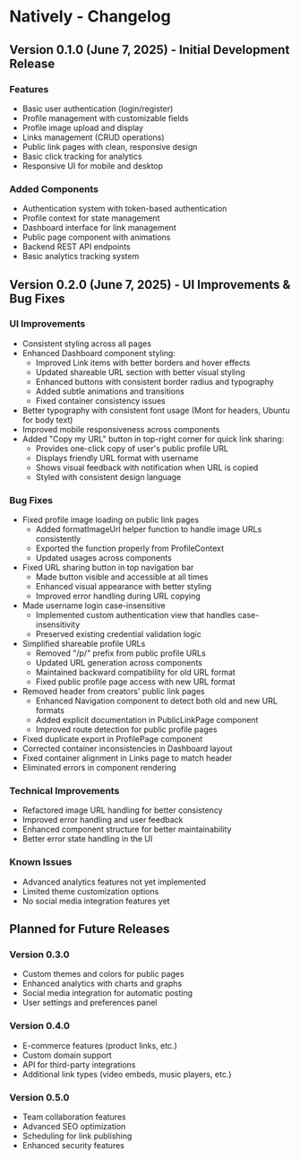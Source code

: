 # Natively - Changelog

## Version 0.1.0 (June 7, 2025) - Initial Development Release

### Features
- Basic user authentication (login/register)
- Profile management with customizable fields
- Profile image upload and display
- Links management (CRUD operations)
- Public link pages with clean, responsive design
- Basic click tracking for analytics
- Responsive UI for mobile and desktop

### Added Components
- Authentication system with token-based authentication
- Profile context for state management
- Dashboard interface for link management
- Public page component with animations
- Backend REST API endpoints
- Basic analytics tracking system

## Version 0.2.0 (June 7, 2025) - UI Improvements & Bug Fixes

### UI Improvements
- Consistent styling across all pages
- Enhanced Dashboard component styling:
  - Improved Link items with better borders and hover effects
  - Updated shareable URL section with better visual styling
  - Enhanced buttons with consistent border radius and typography
  - Added subtle animations and transitions
  - Fixed container consistency issues
- Better typography with consistent font usage (Mont for headers, Ubuntu for body text)
- Improved mobile responsiveness across components
- Added "Copy my URL" button in top-right corner for quick link sharing:
  - Provides one-click copy of user's public profile URL
  - Displays friendly URL format with username
  - Shows visual feedback with notification when URL is copied
  - Styled with consistent design language

### Bug Fixes
- Fixed profile image loading on public link pages
  - Added formatImageUrl helper function to handle image URLs consistently
  - Exported the function properly from ProfileContext
  - Updated usages across components
- Fixed URL sharing button in top navigation bar
  - Made button visible and accessible at all times
  - Enhanced visual appearance with better styling
  - Improved error handling during URL copying
- Made username login case-insensitive
  - Implemented custom authentication view that handles case-insensitivity
  - Preserved existing credential validation logic
- Simplified shareable profile URLs
  - Removed "/p/" prefix from public profile URLs
  - Updated URL generation across components
  - Maintained backward compatibility for old URL format
  - Fixed public profile page access with new URL format
- Removed header from creators' public link pages
  - Enhanced Navigation component to detect both old and new URL formats
  - Added explicit documentation in PublicLinkPage component
  - Improved route detection for public profile pages
- Fixed duplicate export in ProfilePage component
- Corrected container inconsistencies in Dashboard layout
- Fixed container alignment in Links page to match header
- Eliminated errors in component rendering

### Technical Improvements
- Refactored image URL handling for better consistency
- Improved error handling and user feedback
- Enhanced component structure for better maintainability
- Better error state handling in the UI

### Known Issues
- Advanced analytics features not yet implemented
- Limited theme customization options
- No social media integration features yet

## Planned for Future Releases

### Version 0.3.0
- Custom themes and colors for public pages
- Enhanced analytics with charts and graphs
- Social media integration for automatic posting
- User settings and preferences panel

### Version 0.4.0
- E-commerce features (product links, etc.)
- Custom domain support
- API for third-party integrations
- Additional link types (video embeds, music players, etc.)

### Version 0.5.0
- Team collaboration features
- Advanced SEO optimization
- Scheduling for link publishing
- Enhanced security features
